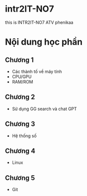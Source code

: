 # intr2IT-NO7
this is INTR2IT-NO7 ATV phenikaa

# Nội dung học phần 
## Chương 1 
- Các thành tố về máy tính
- CPU/GPU
- RAM/ROM
## Chương 2  
- Sử dụng GG search và chat GPT
## Chương 3
- Hệ thống số
## Chương 4 
- Linux
## Chương 5
- Git

